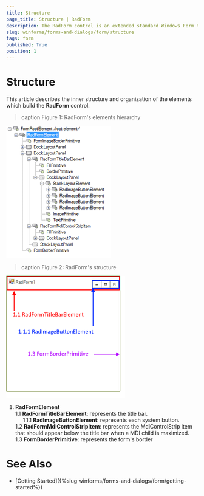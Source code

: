 ```yaml
---
title: Structure
page_title: Structure | RadForm
description: The RadForm control is an extended standard Windows Form that fully supports the Telerik Presentation Framework (TPF) and the Telerik's theming mechanism.
slug: winforms/forms-and-dialogs/form/structure
tags: form
published: True
position: 1
---
```


# Structure

This article describes the inner structure and organization of the elements which build the __RadForm__ control.
        
>caption Figure 1: RadForm's elements hierarchy

![forms-and-dialogs-form-structure 001](images/forms-and-dialogs-form-structure001.png)

>caption Figure 2: RadForm's structure

![forms-and-dialogs-form-structure 002](images/forms-and-dialogs-form-structure002.png)

 1. __RadFormElement__  
  1.1 __RadFormTitleBarElement__: represents the title bar.   
&nbsp;&nbsp;&nbsp;&nbsp;&nbsp;1.1.1 __RadImageButtonElement__: represents each system button.  
  1.2 __RadFormMdiControlStripItem__: represents the MdiControlStrip item that should appear below the title bar when a MDI child is maximized.  
  1.3 __FormBorderPrimitive__: represents the form's border

# See Also

* [Getting Started]({%slug winforms/forms-and-dialogs/form/getting-started%})


